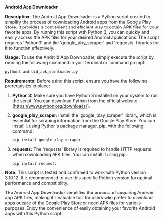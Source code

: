 **Android App Downloader**

**Description:**
The Android App Downloader is a Python script created to simplify the process of downloading Android apps from the Google Play Store. It provides a convenient and efficient way to obtain APK files for your favorite apps. By running this script with Python 3, you can quickly and easily access the APK files for your desired Android applications. The script requires 'Python3' and the 'google_play_scraper' and 'requests' libraries for it to function effectively.

**Usage:**
To use the Android App Downloader, simply execute the script by running the following command in your terminal or command prompt:

```
python3 android_apk_downloader.py
```

**Requirements:**
Before using this script, ensure you have the following prerequisites in place:

1. **Python 3:** Make sure you have Python 3 installed on your system to run the script. You can download Python from the official website (https://www.python.org/downloads/).

2. **google_play_scraper:** Install the 'google_play_scraper' library, which is essential for scraping information from the Google Play Store. You can install it using Python's package manager, pip, with the following command:
   ```
   pip install google_play_scraper
   ```

3. **requests:** The 'requests' library is required to handle HTTP requests when downloading APK files. You can install it using pip:
   ```
   pip install requests
   ```

**Note:**
This script is tested and confirmed to work with Python version 3.10.12. It is recommended to use this specific Python version for optimal performance and compatibility.

The Android App Downloader simplifies the process of acquiring Android app APK files, making it a valuable tool for users who prefer to download apps outside of the Google Play Store or need APK files for various purposes. Enjoy the convenience of easily obtaining your favorite Android apps with this Python script.

